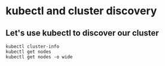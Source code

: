 # kubectl and cluster discovery
## Let's use kubectl to discover our cluster

```
kubectl cluster-info
kubectl get nodes
kubectl get nodes -o wide
```